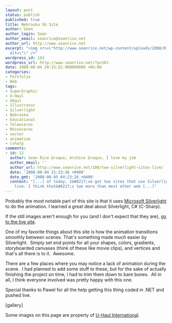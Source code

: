 ```yaml
---
layout: post
status: publish
published: true
title: Nebraska SG Site
author: Sean
author_login: Sean
author_email: seanrice@seanrice.net
author_url: http://www.seanrice.net
excerpt: "<img src=\"http://www.seanrice.net/wp-content/uploads/2008/07/neb-preview.jpg\"
  alt=\"\" />"
wordpress_id: 163
wordpress_url: http://www.seanrice.net/?p=163
date: 2008-08-04 20:23:52.000000000 +04:00
categories:
- Portfolio
- Web
tags:
- SuperGraphic
- U-Haul
- UHaul
- Illustrator
- Silverlight
- Nebraska
- Educational
- Teleoceras
- Rhinoceras
- vector
- animation
- csharp
comments:
- id: 12
  author: Sean Rice &raquo; Archive &raquo; I love my job
  author_email: ''
  author_url: http://www.seanrice.net/186/two-silverlight-sites-live/
  date: '2008-08-04 21:23:26 +0400'
  date_gmt: '2008-08-05 04:23:26 +0400'
  content: "[...] of today, I&#8217;ve got two sites that use Silverlight for animation
    live. I think that&#8217;s two more than most other web [...]"
---
```

Probably the most notable part of this site is that it uses <a href="http://www.microsoft.com/silverlight">Microsoft Silverlight</a> to do the animation. I learned a great deal about Silverlight, C# (C-Sharp).

If the still images aren't enough for you (and I don't expect that they are), <a href="http://www.uhaul.com/supergraphics/landing.aspx?site_id=85&amp;sort_order=0" target="_blank">go to the live site</a>.

One of my favorite things about this site is how the animation transitions smoothly between scenes. That's something made much easier by Silverlight.  Simply set end points for all your shapes, colors, gradients, storyboarded canvases (think of these like movie clips), and vertices and that's all there is to it.  Awesome.

There are a few places where you may notice a lack of animation during the scene.  I had planned to add some stuff to these, but for the sake of actually finishing the project on time, I had to trim them down to bare bones.  All in all, I think everyone involved was pretty happy with this one.

Special thanks to Pawel for all the help getting this thing coded in .NET and pushed live.

[gallery]

Some images on this page are property of <a href="http://www.uhaul.com">U-Haul International</a>.
